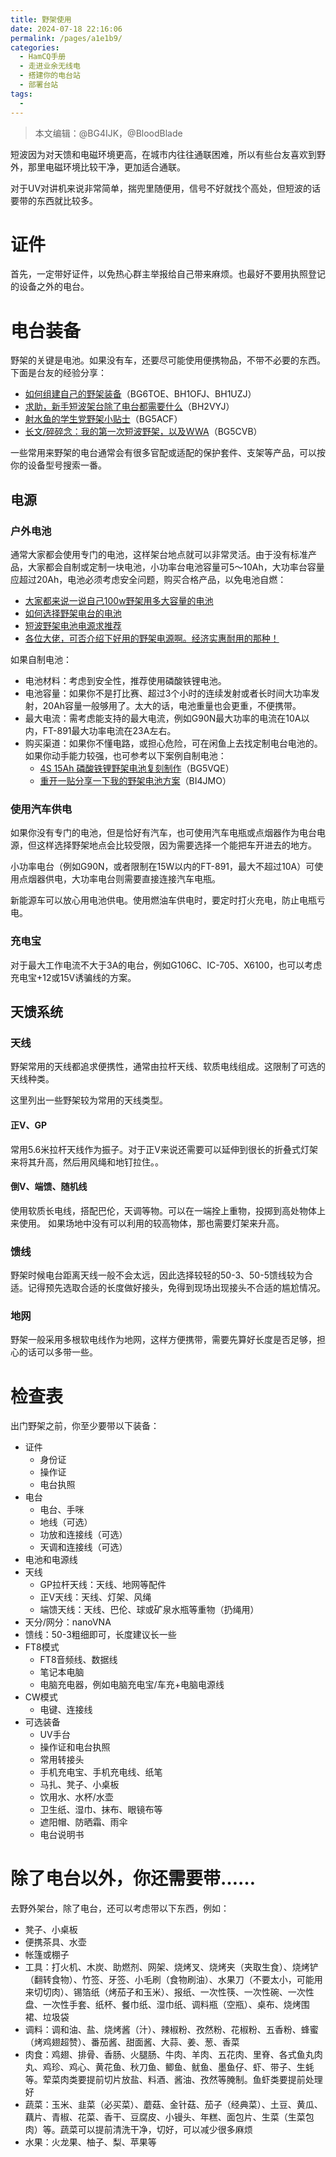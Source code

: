 ```yaml
---
title: 野架使用
date: 2024-07-18 22:16:06
permalink: /pages/a1e1b9/
categories:
  - HamCQ手册
  - 走进业余无线电
  - 搭建你的电台站
  - 部署台站
tags:
  - 
---
```


> 本文编辑：@BG4IJK，@BloodBlade

短波因为对天馈和电磁环境更高，在城市内往往通联困难，所以有些台友喜欢到野外，那里电磁环境比较干净，更加适合通联。

对于UV对讲机来说非常简单，揣兜里随便用，信号不好就找个高处，但短波的话要带的东西就比较多。

# 证件

首先，一定带好证件，以免热心群主举报给自己带来麻烦。也最好不要用执照登记的设备之外的电台。

# 电台装备

野架的关键是电池。如果没有车，还要尽可能使用便携物品，不带不必要的东西。下面是台友的经验分享：

* [如何组建自己的野架装备](https://forum.hamcq.cn/d/262)（BG6TOE、BH1OFJ、BH1UZJ）
* [求助，新手短波架台除了电台都需要什么](https://forum.hamcq.cn/d/1894)（BH2VYJ）
* [射水鱼的学生党野架小贴士](https://forum.hamcq.cn/d/982)（BG5ACF）
* [长文/碎碎念：我的第一次短波野架，以及WWA](https://forum.hamcq.cn/d/4425)（BG5CVB）

一些常用来野架的电台通常会有很多官配或适配的保护套件、支架等产品，可以按你的设备型号搜索一番。

## 电源

### 户外电池

通常大家都会使用专门的电池，这样架台地点就可以非常灵活。由于没有标准产品，大家都会自制或定制一块电池，小功率台电池容量可5～10Ah，大功率台容量应超过20Ah，电池必须考虑安全问题，购买合格产品，以免电池自燃：

* [大家都来说一说自己100w野架用多大容量的电池](https://forum.hamcq.cn/d/3138)
* [如何选择野架电台的电池](https://forum.hamcq.cn/d/3422)
* [短波野架电池电源求推荐](https://forum.hamcq.cn/d/2575)
* [各位大佬，可否介绍下好用的野架电源啊。经济实惠耐用的那种！](https://forum.hamcq.cn/d/290)

如果自制电池：

* 电池材料：考虑到安全性，推荐使用磷酸铁锂电池。
* 电池容量：如果你不是打比赛、超过3个小时的连续发射或者长时间大功率发射，20Ah容量一般够用了。太大的话，电池重量也会更重，不便携带。
* 最大电流：需考虑能支持的最大电流，例如G90N最大功率的电流在10A以内，FT-891最大功率电流在23A左右。
* 购买渠道：如果你不懂电路，或担心危险，可在闲鱼上去找定制电台电池的。如果你动手能力较强，也可参考以下案例自制电池：
    * [4S 15Ah 磷酸铁锂野架电池复刻制作](https://forum.hamcq.cn/d/4543)（BG5VQE）
    * [重开一贴分享一下我的野架电池方案](https://forum.hamcq.cn/d/3427)（BI4JMO）

### 使用汽车供电

如果你没有专门的电池，但是恰好有汽车，也可使用汽车电瓶或点烟器作为电台电源，但这样选择野架地点会比较受限，因为需要选择一个能把车开进去的地方。

小功率电台（例如G90N，或者限制在15W以内的FT-891，最大不超过10A）可使用点烟器供电，大功率电台则需要直接连接汽车电瓶。

新能源车可以放心用电池供电。使用燃油车供电时，要定时打火充电，防止电瓶亏电。

### 充电宝

对于最大工作电流不大于3A的电台，例如G106C、IC-705、X6100，也可以考虑充电宝+12或15V诱骗线的方案。

## 天馈系统

### 天线

野架常用的天线都追求便携性，通常由拉杆天线、软质电线组成。这限制了可选的天线种类。

这里列出一些野架较为常用的天线类型。

#### 正V、GP

常用5.6米拉杆天线作为振子。对于正V来说还需要可以延伸到很长的折叠式灯架来将其升高，然后用风绳和地钉拉住。。

#### 倒V、端馈、随机线

使用软质长电线，搭配巴伦，天调等物。可以在一端拴上重物，投掷到高处物体上来使用。
如果场地中没有可以利用的较高物体，那也需要灯架来升高。

### 馈线

野架时候电台距离天线一般不会太远，因此选择较轻的50-3、50-5馈线较为合适。记得预先选取合适的长度做好接头，免得到现场出现接头不合适的尴尬情况。

### 地网

野架一般采用多根软电线作为地网，这样方便携带，需要先算好长度是否足够，担心的话可以多带一些。

# 检查表

出门野架之前，你至少要带以下装备：

* 证件
    * 身份证
    * 操作证
    * 电台执照
* 电台
    * 电台、手咪
    * 地线（可选）
    * 功放和连接线（可选）
    * 天调和连接线（可选）
* 电池和电源线
* 天线
    * GP拉杆天线：天线、地网等配件
    * 正V天线：天线、灯架、风绳
    * 端馈天线：天线、巴伦、球或矿泉水瓶等重物（扔绳用）
* 天分/网分：nanoVNA
* 馈线：50-3粗细即可，长度建议长一些
* FT8模式
    * FT8音频线、数据线
    * 笔记本电脑
    * 电脑充电器，例如电脑充电宝/车充+电脑电源线
* CW模式
    * 电键、连接线
* 可选装备
    * UV手台
    * 操作证和电台执照
    * 常用转接头
    * 手机充电宝、手机充电线、纸笔
    * 马扎、凳子、小桌板
    * 饮用水、水杯/水壶
    * 卫生纸、湿巾、抹布、眼镜布等
    * 遮阳帽、防晒霜、雨伞
    * 电台说明书

# 除了电台以外，你还需要带……

去野外架台，除了电台，还可以考虑带以下东西，例如：

* 凳子、小桌板
* 便携茶具、水壶
* 帐篷或棚子
* 工具：打火机、木炭、助燃剂、网架、烧烤叉、烧烤夹（夹取生食）、烧烤铲（翻转食物）、竹签、牙签、小毛刷（食物刷油）、水果刀（不要太小，可能用来切切肉）、锡箔纸（烤茄子和玉米）、报纸、一次性筷、一次性碗、一次性盘、一次性手套、纸杯、餐巾纸、湿巾纸、调料瓶（空瓶）、桌布、烧烤围裙、垃圾袋
* 调料：调和油、盐、烧烤酱（汁）、辣椒粉、孜然粉、花椒粉、五香粉、蜂蜜（烤鸡翅超赞）、番茄酱、甜面酱、大蒜、姜、葱、香菜
* 肉食：鸡翅、排骨、香肠、火腿肠、牛肉、羊肉、五花肉、里脊、各式鱼丸肉丸、鸡珍、鸡心、黄花鱼、秋刀鱼、鲫鱼、鱿鱼、墨鱼仔、虾、带子、生蚝等。荤菜肉类要提前切片放盐、料酒、酱油、孜然等腌制。鱼虾类要提前处理好
* 蔬菜：玉米、韭菜（必买菜）、蘑菇、金针菇、茄子（经典菜）、土豆、黄瓜、藕片、青椒、花菜、香干、豆腐皮、小镘头、年糕、面包片、生菜（生菜包肉）等。蔬菜可以提前清洗干净，切好，可以减少很多麻烦
* 水果：火龙果、柚子、梨、苹果等
